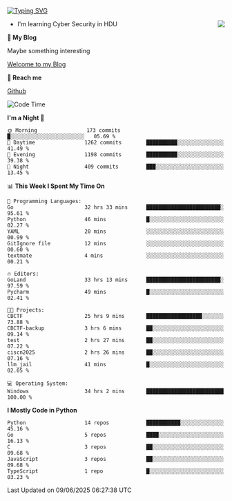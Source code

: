 [![Typing SVG](https://readme-typing-svg.herokuapp.com?font=Fira+Code&pause=1000&random=false&width=450&height=60&lines=Hello+%F0%9F%91%8B%F0%9F%8F%BB;I'm+JBNRZ)](https://git.io/typing-svg)

<a href="#">
  <img align="right" src="https://github-readme-stats.vercel.app/api?username=JBNRZ&show_icons=true&bg_color=15,f2f7fd,E0EAFC" />
</a>

- I'm learning Cyber Security in HDU

 **🌱 My Blog**

Maybe something interesting

[Welcome to my Blog](https://jbnrz.com.cn/)

 **💬 Reach me** 

[Github](https://github.com/JBNRZ)


<!--START_SECTION:waka-->
![Code Time](http://img.shields.io/badge/Code%20Time-1%2C243%20hrs%2054%20mins-blue)

**I'm a Night 🦉** 

```text
🌞 Morning                173 commits         █░░░░░░░░░░░░░░░░░░░░░░░░   05.69 % 
🌆 Daytime                1262 commits        ██████████░░░░░░░░░░░░░░░   41.49 % 
🌃 Evening                1198 commits        ██████████░░░░░░░░░░░░░░░   39.38 % 
🌙 Night                  409 commits         ███░░░░░░░░░░░░░░░░░░░░░░   13.45 % 
```


📊 **This Week I Spent My Time On** 

```text
💬 Programming Languages: 
Go                       32 hrs 33 mins      ████████████████████████░   95.61 % 
Python                   46 mins             █░░░░░░░░░░░░░░░░░░░░░░░░   02.27 % 
YAML                     20 mins             ░░░░░░░░░░░░░░░░░░░░░░░░░   00.99 % 
GitIgnore file           12 mins             ░░░░░░░░░░░░░░░░░░░░░░░░░   00.60 % 
textmate                 4 mins              ░░░░░░░░░░░░░░░░░░░░░░░░░   00.21 % 

🔥 Editors: 
GoLand                   33 hrs 13 mins      ████████████████████████░   97.59 % 
Pycharm                  49 mins             █░░░░░░░░░░░░░░░░░░░░░░░░   02.41 % 

🐱‍💻 Projects: 
CBCTF                    25 hrs 9 mins       ██████████████████░░░░░░░   73.88 % 
CBCTF-backup             3 hrs 6 mins        ██░░░░░░░░░░░░░░░░░░░░░░░   09.14 % 
test                     2 hrs 27 mins       ██░░░░░░░░░░░░░░░░░░░░░░░   07.22 % 
ciscn2025                2 hrs 26 mins       ██░░░░░░░░░░░░░░░░░░░░░░░   07.16 % 
llm_jail                 41 mins             █░░░░░░░░░░░░░░░░░░░░░░░░   02.05 % 

💻 Operating System: 
Windows                  34 hrs 2 mins       █████████████████████████   100.00 % 
```

**I Mostly Code in Python** 

```text
Python                   14 repos            ███████████░░░░░░░░░░░░░░   45.16 % 
Go                       5 repos             ████░░░░░░░░░░░░░░░░░░░░░   16.13 % 
C                        3 repos             ██░░░░░░░░░░░░░░░░░░░░░░░   09.68 % 
JavaScript               3 repos             ██░░░░░░░░░░░░░░░░░░░░░░░   09.68 % 
TypeScript               1 repo              █░░░░░░░░░░░░░░░░░░░░░░░░   03.23 % 
```




 Last Updated on 09/06/2025 06:27:38 UTC
<!--END_SECTION:waka-->
